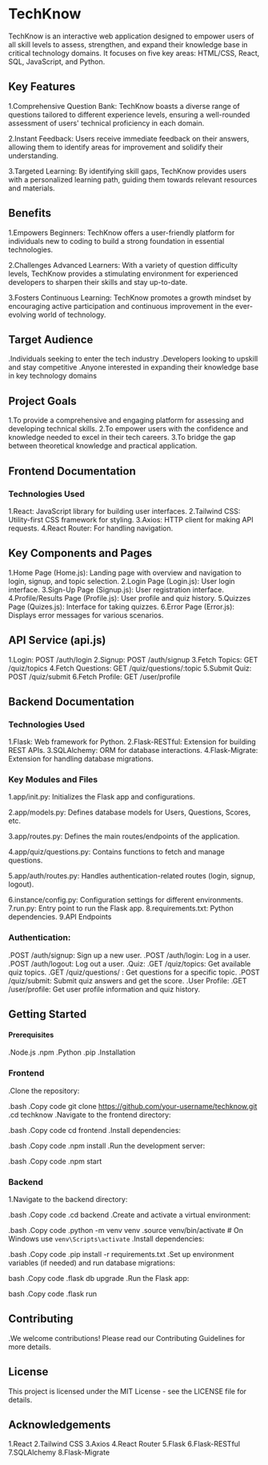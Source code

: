 # TechKnow

TechKnow is an interactive web application designed to empower users of all skill levels to assess, strengthen, and expand their knowledge base in critical technology domains. It focuses on five key areas: HTML/CSS, React, SQL, JavaScript, and Python.

## Key Features
1.Comprehensive Question Bank: TechKnow boasts a diverse range of questions tailored to different experience levels, ensuring a well-rounded assessment of users' technical proficiency in each domain.

2.Instant Feedback: Users receive immediate feedback on their answers, allowing them to identify areas for improvement and solidify their understanding.

3.Targeted Learning: By identifying skill gaps, TechKnow provides users with a personalized learning path, guiding them towards relevant resources and materials.

## Benefits
1.Empowers Beginners: TechKnow offers a user-friendly platform for individuals new to coding to build a strong foundation in essential technologies.

2.Challenges Advanced Learners: With a variety of question difficulty levels, TechKnow provides a stimulating environment for experienced developers to sharpen their skills and stay up-to-date.

3.Fosters Continuous Learning: TechKnow promotes a growth mindset by encouraging active participation and continuous improvement in the ever-evolving world of technology.

## Target Audience
.Individuals seeking to enter the tech industry
.Developers looking to upskill and stay competitive
.Anyone interested in expanding their knowledge base in key technology domains

## Project Goals
1.To provide a comprehensive and engaging platform for assessing and developing technical skills.
2.To empower users with the confidence and knowledge needed to excel in their tech careers.
3.To bridge the gap between theoretical knowledge and practical application.

## Frontend Documentation
### Technologies Used
1.React: JavaScript library for building user interfaces.
2.Tailwind CSS: Utility-first CSS framework for styling.
3.Axios: HTTP client for making API requests.
4.React Router: For handling navigation.
## Key Components and Pages
1.Home Page (Home.js): Landing page with overview and navigation to login, signup, and topic selection.
2.Login Page (Login.js): User login interface.
3.Sign-Up Page (Signup.js): User registration interface.
4.Profile/Results Page (Profile.js): User profile and quiz history.
5.Quizzes Page (Quizes.js): Interface for taking quizzes.
6.Error Page (Error.js): Displays error messages for various scenarios.
## API Service (api.js)
1.Login: POST /auth/login
2.Signup: POST /auth/signup
3.Fetch Topics: GET /quiz/topics
4.Fetch Questions: GET /quiz/questions/:topic
5.Submit Quiz: POST /quiz/submit
6.Fetch Profile: GET /user/profile
## Backend Documentation
### Technologies Used
1.Flask: Web framework for Python.
2.Flask-RESTful: Extension for building REST APIs.
3.SQLAlchemy: ORM for database interactions.
4.Flask-Migrate: Extension for handling database migrations.
### Key Modules and Files
1.app/init.py: Initializes the Flask app and configurations.

2.app/models.py: Defines database models for Users, Questions, Scores, etc.

3.app/routes.py: Defines the main routes/endpoints of the application.

4.app/quiz/questions.py: Contains functions to fetch and manage questions.

5.app/auth/routes.py: Handles authentication-related routes (login, signup, logout).

6.instance/config.py: Configuration settings for different environments.
7.run.py: Entry point to run the Flask app.
8.requirements.txt: Python dependencies.
9.API Endpoints
  ### Authentication:
.POST /auth/signup: Sign up a new user.
.POST /auth/login: Log in a user.
.POST /auth/logout: Log out a user.
.Quiz:
.GET /quiz/topics: Get available quiz topics.
.GET /quiz/questions/
: Get questions for a specific topic.
.POST /quiz/submit: Submit quiz answers and get the score.
.User Profile:
.GET /user/profile: Get user profile information and quiz history.

## Getting Started
#### Prerequisites
.Node.js
.npm
.Python
.pip
.Installation

### Frontend
.Clone the repository:

.bash
.Copy code
git clone https://github.com/your-username/techknow.git
.cd techknow
.Navigate to the frontend directory:

.bash
.Copy code
cd frontend
.Install dependencies:

.bash
.Copy code
.npm install
.Run the development server:

.bash
.Copy code
.npm start

### Backend
1.Navigate to the backend directory:

.bash
.Copy code
.cd backend
.Create and activate a virtual environment:

.bash
.Copy code
.python -m venv venv
.source venv/bin/activate  # On Windows use `venv\Scripts\activate`
.Install dependencies:

.bash
.Copy code
.pip install -r requirements.txt
.Set up environment variables (if needed) and run database migrations:

bash
.Copy code
.flask db upgrade
.Run the Flask app:

bash
.Copy code
.flask run

## Contributing
.We welcome contributions! Please read our Contributing Guidelines for more details.

## License
This project is licensed under the MIT License - see the LICENSE file for details.

## Acknowledgements
1.React
2.Tailwind CSS
3.Axios
4.React Router
5.Flask
6.Flask-RESTful
7.SQLAlchemy
8.Flask-Migrate